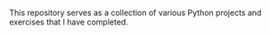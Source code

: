 This repository serves as a  collection of various Python projects and exercises that I have completed.
